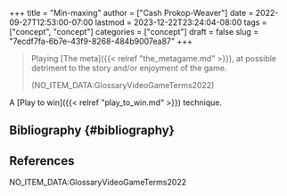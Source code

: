 +++
title = "Min-maxing"
author = ["Cash Prokop-Weaver"]
date = 2022-09-27T12:53:00-07:00
lastmod = 2023-12-22T23:24:04-08:00
tags = ["concept", "concept"]
categories = ["concept"]
draft = false
slug = "7ecdf7fa-6b7e-43f9-8268-484b9007ea87"
+++

> Playing [The meta]({{< relref "the_metagame.md" >}}), at possible detriment to the story and/or enjoyment of the game.
>
> (NO_ITEM_DATA:GlossaryVideoGameTerms2022)

A [Play to win]({{< relref "play_to_win.md" >}}) technique.


## Bibliography {#bibliography}

## References

<style>.csl-entry{text-indent: -1.5em; margin-left: 1.5em;}</style><div class="csl-bib-body">
  <div class="csl-entry">NO_ITEM_DATA:GlossaryVideoGameTerms2022</div>
</div>
